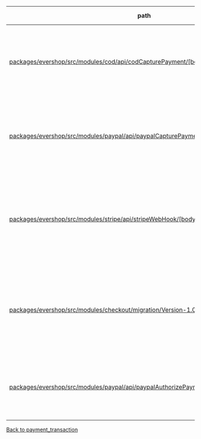 | path | summary | is relevant |
| --- | --- | --- |
| [packages/evershop/src/modules/cod/api/codCapturePayment/[bodyParser]capture.js](https://github.com/evershopcommerce/evershop/blob/bc7ee43cdadfb8a00e896c8f753da75938507854/packages/evershop/src/modules/cod/api/codCapturePayment/[bodyParser]capture.js) | このコードでは、テーブルpayment_transactionのカラムtransaction_typeは、支払いトランザクションのタイプを表すために使用されています。具体的には、このコードでは、オフライン支払いトランザクションを表すために、transaction_typeに'offline'が設定されています。 | True |
| [packages/evershop/src/modules/paypal/api/paypalCapturePayment/[bodyParser]capture.js](https://github.com/evershopcommerce/evershop/blob/bc7ee43cdadfb8a00e896c8f753da75938507854/packages/evershop/src/modules/paypal/api/paypalCapturePayment/[bodyParser]capture.js) | このコードでは、テーブルpayment_transactionのカラムtransaction_typeは、支払いトランザクションの種類を示すために使用されています。具体的には、このカラムには常に値"online"が設定されています。これは、この支払いがオンラインで処理されたことを示しています。 | True |
| [packages/evershop/src/modules/stripe/api/stripeWebHook/[bodyJson]webhook.js](https://github.com/evershopcommerce/evershop/blob/bc7ee43cdadfb8a00e896c8f753da75938507854/packages/evershop/src/modules/stripe/api/stripeWebHook/[bodyJson]webhook.js) | このコードの中で、テーブルpayment_transactionのカラムtransaction_typeは、支払いトランザクションの種類を示すために使用されています。具体的には、支払いがキャプチャされたか、承認されたかを示すために使用されます。キャプチャされた場合は、値は'Capture'に設定され、承認された場合は'Authorize'に設定されます。 | True |
| [packages/evershop/src/modules/checkout/migration/Version-1.0.0.js](https://github.com/evershopcommerce/evershop/blob/4f1f4947f95e03b9cf64486a42b1669d484cba61/packages/evershop/src/modules/checkout/migration/Version-1.0.0.js) | <br><br>テーブルpayment_transactionのカラムtransaction_typeは、支払いトランザクションの種類を示すために使用されます。このカラムには、例えば"authorize"、"capture"、"refund"などの値が格納されます。これにより、支払いトランザクションの種類に応じた処理を行うことができます。 | True |
| [packages/evershop/src/modules/paypal/api/paypalAuthorizePayment/[bodyParser]authorize.js](https://github.com/evershopcommerce/evershop/blob/bc7ee43cdadfb8a00e896c8f753da75938507854/packages/evershop/src/modules/paypal/api/paypalAuthorizePayment/[bodyParser]authorize.js) | このコードでは、テーブルpayment_transactionのカラムtransaction_typeは、支払いトランザクションの種類を示すために使用されているようには見えません。コード内でこのカラムに関する言及はありません。 | False |
[Back to payment_transaction](../tables/payment_transaction.md)